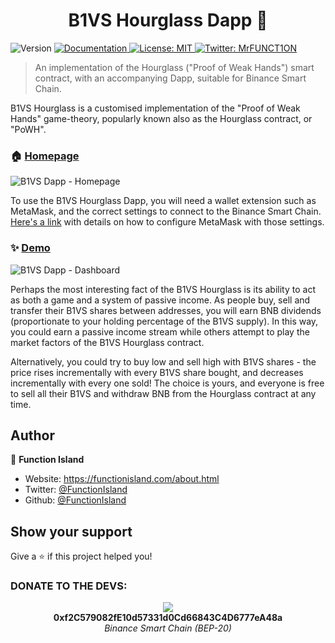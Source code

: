 <h1 align="center">B1VS Hourglass Dapp 👋</h1>
<p>
    <img alt="Version" src="https://img.shields.io/badge/version-1.0.0-blue.svg?cacheSeconds=2592000" />
    <a href="https://functionisland.net/howtoplay.html" target="_blank">
        <img alt="Documentation" src="https://img.shields.io/badge/documentation-yes-brightgreen.svg" />
    </a>
    <a href="#" target="_blank">
        <img alt="License: MIT" src="https://img.shields.io/badge/License-MIT-yellow.svg" />
    </a>
    <a href="https://twitter.com/MrFUNCT1ON" target="_blank">
        <img alt="Twitter: MrFUNCT1ON" src="https://img.shields.io/twitter/follow/MrFUNCT1ON.svg?style=social" />
    </a>
</p>

> An implementation of the Hourglass (&#34;Proof of Weak Hands&#34;) smart contract, with an accompanying Dapp, suitable for Binance Smart Chain. 

B1VS Hourglass is a customised implementation of the "Proof of Weak Hands" game-theory, popularly known also as the Hourglass contract, or "PoWH".

### 🏠 [Homepage](https://functionisland.net)

![B1VS Dapp - Homepage](https://github.com/MrFUNCT1ON/BSC-Hourglass-Dapp/blob/main/screenshots/image_1.png)

To use the B1VS Hourglass Dapp, you will need a wallet extension such as MetaMask, and the correct settings to connect to the Binance Smart Chain. [Here's a link](https://academy.binance.com/en/articles/connecting-metamask-to-binance-smart-chain) with details on how to configure MetaMask with those settings.

### ✨ [Demo](https://functionisland.net/dashboard.html)

![B1VS Dapp - Dashboard](https://github.com/MrFUNCT1ON/BSC-Hourglass-Dapp/blob/main/screenshots/image_2.png)

Perhaps the most interesting fact of the B1VS Hourglass is its ability to act as both a game and a system of passive income. As people buy, sell and transfer their B1VS shares between addresses, you will earn BNB dividends (proportionate to your holding percentage of the B1VS supply). In this way, you could earn a passive income stream while others attempt to play the market factors of the B1VS Hourglass contract.

Alternatively, you could try to buy low and sell high with B1VS shares - the price rises incrementally with every B1VS share bought, and decreases incrementally with every one sold! The choice is yours, and everyone is free to sell all their B1VS and withdraw BNB from the Hourglass contract at any time.

## Author

👤 **Function Island**

* Website: https://functionisland.com/about.html
* Twitter: [@FunctionIsland](https://twitter.com/FunctionIsland)
* Github: [@FunctionIsland](https://github.com/FunctionIsland)

## Show your support

Give a ⭐️ if this project helped you!

### DONATE TO THE DEVS:
<p align="center">
    <img src="https://chart.googleapis.com/chart?chs=350x350&amp;cht=qr&amp;chl=0xf2C579082fE10d57331d0Cd66843C4D6777eA48a&amp;choe=UTF-8" /><br />
    <b>0xf2C579082fE10d57331d0Cd66843C4D6777eA48a</b><br />
    <em>Binance Smart Chain (BEP-20)</em>
</p>